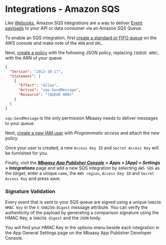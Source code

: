 # Integrations - Amazon SQS

Like [Webooks](/integrations/webhooks), Amazon SQS integrations are a way to deliver [Event payloads](/integrations/event_payloads/) to your API or data consumer via an Amazon SQS Queue.

To enable an SQS integration, first [create a standard or FIFO queue](https://console.aws.amazon.com/sqs/home) on the AWS console and make note of the `ARN` and `URL`.

Next, [create a policy](https://console.aws.amazon.com/iam/home?#/policies$new?step=edit) with the following JSON policy, replacing `[QUEUE ARN]`, with the ARN of your queue.

```json
{
  "Version": "2012-10-17",
  "Statement": [
    {
      "Effect": "Allow",
      "Action": "sqs:SendMessage",
      "Resource": "[QUEUE ARN]"
    }
  ]
}
```

`sqs:SendMessage` is the only permission Mbaasy needs to deliver messages to your queue.

Next, [create a new IAM user](https://console.aws.amazon.com/iam/home?#/users$new?step=details) with *Programmatic access* and attach the new policy.

Once your user is created, a new `Access Key ID` and `Secret Access Key` will be furnished for you.

Finally, visit the ***[Mbaasy App Publisher Console](https://console.mbaasy.com) > Apps > [App] > Settings > Integrations*** page and add a new SQS integration by selecting `AWS SQS` as the *target*, enter a unique `name`, the `AWS region`, `Access Key ID` and `Secret Access Key` and press save.

### Signature Validation

Every event that is sent to your SQS queue are signed using a unique `SHA256 HMAC Key` in the `X-SHA256-Digest` message attribute. You can verify the authenticity of the payload by generating a comparison signature using the HMAC Key, a `SHA256 digest` and the `JSON` body.

You will find your HMAC Key in the options menu beside each integration in the App General Settings page on the Mbaasy App Publisher Developer Console.
